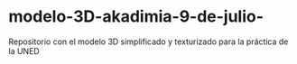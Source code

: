 # modelo-3D-akadimia-9-de-julio-
Repositorio con el modelo 3D simplificado y texturizado para la práctica de la UNED
